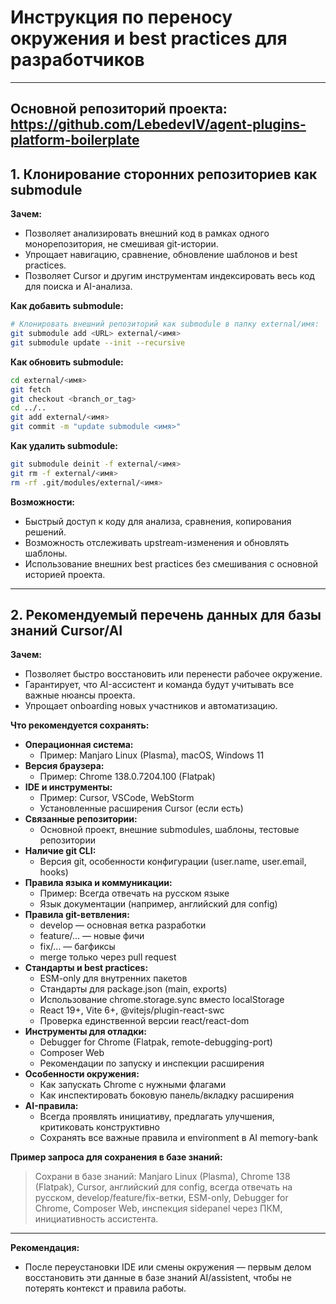 # Инструкция по переносу окружения и best practices для разработчиков

---
Основной репозиторий проекта: https://github.com/LebedevIV/agent-plugins-platform-boilerplate
---

## 1. Клонирование сторонних репозиториев как submodule

**Зачем:**
- Позволяет анализировать внешний код в рамках одного монорепозитория, не смешивая git-истории.
- Упрощает навигацию, сравнение, обновление шаблонов и best practices.
- Позволяет Cursor и другим инструментам индексировать весь код для поиска и AI-анализа.

**Как добавить submodule:**

```bash
# Клонировать внешний репозиторий как submodule в папку external/имя:
git submodule add <URL> external/<имя>
git submodule update --init --recursive
```

**Как обновить submodule:**

```bash
cd external/<имя>
git fetch
git checkout <branch_or_tag>
cd ../..
git add external/<имя>
git commit -m "update submodule <имя>"
```

**Как удалить submodule:**

```bash
git submodule deinit -f external/<имя>
git rm -f external/<имя>
rm -rf .git/modules/external/<имя>
```

**Возможности:**
- Быстрый доступ к коду для анализа, сравнения, копирования решений.
- Возможность отслеживать upstream-изменения и обновлять шаблоны.
- Использование внешних best practices без смешивания с основной историей проекта.

---

## 2. Рекомендуемый перечень данных для базы знаний Cursor/AI

**Зачем:**
- Позволяет быстро восстановить или перенести рабочее окружение.
- Гарантирует, что AI-ассистент и команда будут учитывать все важные нюансы проекта.
- Упрощает onboarding новых участников и автоматизацию.

**Что рекомендуется сохранять:**

- **Операционная система:**
  - Пример: Manjaro Linux (Plasma), macOS, Windows 11
- **Версия браузера:**
  - Пример: Chrome 138.0.7204.100 (Flatpak)
- **IDE и инструменты:**
  - Пример: Cursor, VSCode, WebStorm
  - Установленные расширения Cursor (если есть)
- **Связанные репозитории:**
  - Основной проект, внешние submodules, шаблоны, тестовые репозитории
- **Наличие git CLI:**
  - Версия git, особенности конфигурации (user.name, user.email, hooks)
- **Правила языка и коммуникации:**
  - Пример: Всегда отвечать на русском языке
  - Язык документации (например, английский для config)
- **Правила git-ветвления:**
  - develop — основная ветка разработки
  - feature/… — новые фичи
  - fix/… — багфиксы
  - merge только через pull request
- **Стандарты и best practices:**
  - ESM-only для внутренних пакетов
  - Стандарты для package.json (main, exports)
  - Использование chrome.storage.sync вместо localStorage
  - React 19+, Vite 6+, @vitejs/plugin-react-swc
  - Проверка единственной версии react/react-dom
- **Инструменты для отладки:**
  - Debugger for Chrome (Flatpak, remote-debugging-port)
  - Composer Web
  - Рекомендации по запуску и инспекции расширения
- **Особенности окружения:**
  - Как запускать Chrome с нужными флагами
  - Как инспектировать боковую панель/вкладку расширения
- **AI-правила:**
  - Всегда проявлять инициативу, предлагать улучшения, критиковать конструктивно
  - Сохранять все важные правила и environment в AI memory-bank

**Пример запроса для сохранения в базе знаний:**

> Сохрани в базе знаний: Manjaro Linux (Plasma), Chrome 138 (Flatpak), Cursor, английский для config, всегда отвечать на русском, develop/feature/fix-ветки, ESM-only, Debugger for Chrome, Composer Web, инспекция sidepanel через ПКМ, инициативность ассистента.

---

**Рекомендация:**
- После переустановки IDE или смены окружения — первым делом восстановить эти данные в базе знаний AI/assistent, чтобы не потерять контекст и правила работы. 